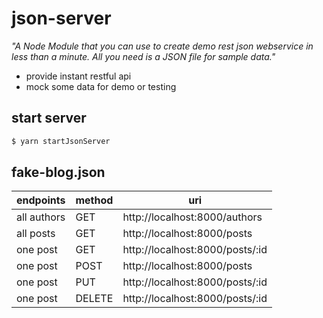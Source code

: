 # json-server

_"A Node Module that you can use to create demo rest json webservice in less than a minute. All you need is a JSON file for sample data."_

-   provide instant restful api
-   mock some data for demo or testing

## start server

```bash
$ yarn startJsonServer
```

## fake-blog.json

| endpoints   | method | uri                             |
| ----------- | ------ | ------------------------------- |
| all authors | GET    | http://localhost:8000/authors   |
| all posts   | GET    | http://localhost:8000/posts     |
| one post    | GET    | http://localhost:8000/posts/:id |
| one post    | POST   | http://localhost:8000/posts     |
| one post    | PUT    | http://localhost:8000/posts/:id |
| one post    | DELETE | http://localhost:8000/posts/:id |
